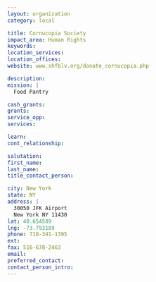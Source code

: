 ```yaml
---
layout: organization
category: local

title: Cornucopia Society
impact_area: Human Rights
keywords: 
location_services: 
location_offices: 
website: www.shfblv.org/donate_cornucopia.php

description: 
mission: |
  Food Pantry

cash_grants: 
grants: 
service_opp: 
services: 

learn: 
cont_relationship: 

salutation: 
first_name: 
last_name: 
title_contact_person: 

city: New York
state: NY
address: |
  30050 JFK Airport  
  New York NY 11430
lat: 40.654589
lng: -73.793189
phone: 718-341-1395
ext: 
fax: 516-678-2463
email: 
preferred_contact: 
contact_person_intro: 
---
```


